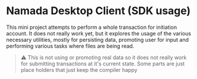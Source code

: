 # Namada Desktop Client (SDK usage)

This mini project attempts to perform a whole transaction for initiation account. It does not really work yet, but it explores the usage of the various necessary utilities, mostly for persisting data, promoting user for input and performing various tasks where files are being read.

> :warning: This is not using or promoting real data so it does not really work for submitting transactions at it's current state. Some parts are just place holders that just keep the compiler happy